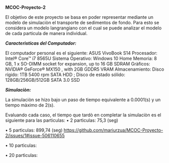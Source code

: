 **MCOC-Proyecto-2**

El objetivo de este proyecto se basa en poder representar mediante un modelo de simulaciòn el transporte de sedimentos de fondo. Para esto se considera un modelo langrangiano con el cual se puede analizar el modelo de cada particula de manera individual. 

**_Caracterìsticas del Computador:_**

El computador personal es el siguiente: 
ASUS VivoBook S14
Procesador: Intel® Core™ i7 8565U
Sistema Operativo: Windows 10 Home 
Memoria: 8 GB, 1 x SO-DIMM socket for expansion, up to 16 GB SDRAM
Gràficos: NVIDIA® GeForce® MX150 , with 2GB GDDR5 VRAM
Almacenamiento: Disco rígido: 1TB 5400 rpm SATA HDD ; Disco de estado sólido: 128GB/256GB/512GB SATA 3.0 SSD


**_Simulaciòn:_**

La simulaciòn se hizo bajo un paso de tiempo equivalente a 0.0001(s) y un tiempo màximo de 2(s).

Evaluando cada caso, el tiempo que tardò en completar la simulaciòn es el siguiente para las partìculas:
• 2 partìculas: 75,3 (seg)








• 5 partìculas: 899,74 (seg)
https://github.com/mariurzua/MCOC-Proyecto-2/issues/1#issue-506110655

• 10 partìculas:


• 20 partìculas:






